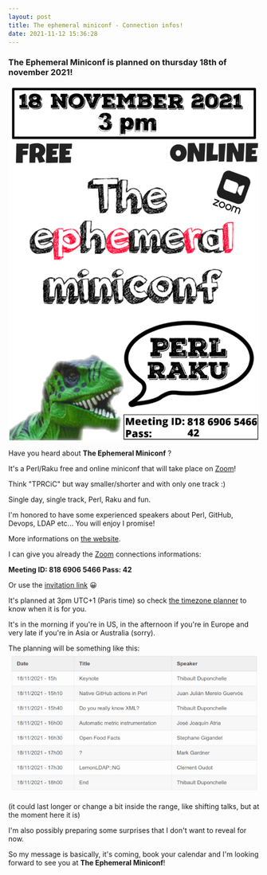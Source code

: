 ```yaml
---
layout: post
title: The ephemeral miniconf - Connection infos! 
date: 2021-11-12 15:36:28
---
```

### The Ephemeral Miniconf is planned on thursday 18th of november 2021!

![Flyer the ephemeral miniconf](/assets/images/p3k2iwdnf5z1jp0l10al.png)

Have you heard about <strong>The Ephemeral Miniconf</strong> ?

It's a Perl/Raku free and online miniconf that will take place on [Zoom](https://explore.zoom.us/en/products/meetings/)! 

Think "TPRCiC" but way smaller/shorter and with only one track :) 

Single day, single track, Perl, Raku and fun.

I'm honored to have some experienced speakers about Perl, GitHub, Devops, LDAP etc... You will enjoy I promise!

More informations on [the website](https://thibaultduponchelle.github.io/the-ephemeral-miniconf/).

I can give you already the [Zoom](https://explore.zoom.us/en/products/meetings/) connections informations:

<strong>Meeting ID: 818 6906 5466
Pass: 42</strong>

Or use the [invitation link](https://us02web.zoom.us/j/81869065466?pwd=bzVFTVg1TWxBN0VOTFUwRmdPaTFuZz09) :grinning:

It's planned at 3pm UTC+1 (Paris time) so check [the timezone planner](https://everytimezone.com/s/ec3d1b5c) to know when it is for you.

It's in the morning if you're in US, in the afternoon if you're in Europe and very late if you're in Asia or Australia (sorry).

The planning will be something like this:
![Planning](/assets/images/planningsmall.png)

(it could last longer or change a bit inside the range, like shifting talks, but at the moment here it is)

I'm also possibly preparing some surprises that I don't want to reveal for now.

So my message is basically, it's coming, book your calendar and I'm looking forward to see you at **The Ephemeral Miniconf**! 